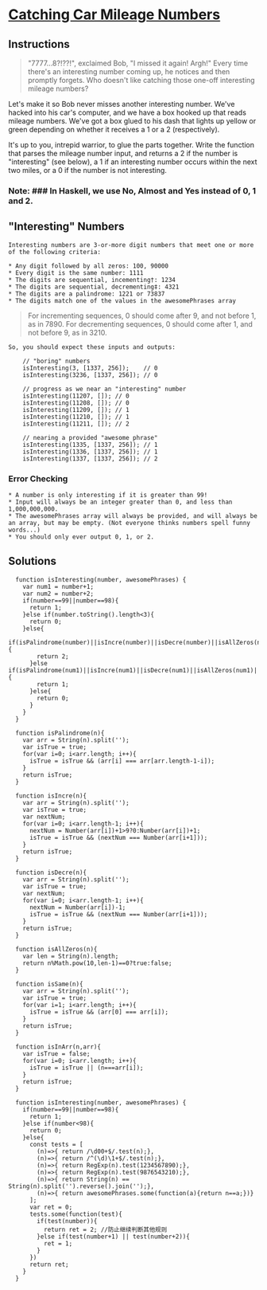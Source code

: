 # [Catching Car Mileage Numbers](https://www.codewars.com/kata/catching-car-mileage-numbers/train/javascript)

## Instructions

  > "7777...8?!??!", exclaimed Bob, "I missed it again! Argh!" Every time there's an interesting number coming up, he notices and then promptly forgets. Who doesn't like catching those one-off interesting mileage numbers?

  Let's make it so Bob never misses another interesting number. We've hacked into his car's computer, and we have a box hooked up that reads mileage numbers. We've got a box glued to his dash that lights up yellow or green depending on whether it receives a 1 or a 2 (respectively).

  It's up to you, intrepid warrior, to glue the parts together. Write the function that parses the mileage number input, and returns a 2 if the number is "interesting" (see below), a 1 if an interesting number occurs within the next two miles, or a 0 if the number is not interesting.

  ### Note: ### In Haskell, we use No, Almost and Yes instead of 0, 1 and 2.

## "Interesting" Numbers

    Interesting numbers are 3-or-more digit numbers that meet one or more of the following criteria:

    * Any digit followed by all zeros: 100, 90000
    * Every digit is the same number: 1111
    * The digits are sequential, incementing†: 1234
    * The digits are sequential, decrementing‡: 4321
    * The digits are a palindrome: 1221 or 73837
    * The digits match one of the values in the awesomePhrases array

  > For incrementing sequences, 0 should come after 9, and not before 1, as in 7890.
  > For decrementing sequences, 0 should come after 1, and not before 9, as in 3210.

    So, you should expect these inputs and outputs:

```
    // "boring" numbers
    isInteresting(3, [1337, 256]);    // 0
    isInteresting(3236, [1337, 256]); // 0

    // progress as we near an "interesting" number
    isInteresting(11207, []); // 0
    isInteresting(11208, []); // 0
    isInteresting(11209, []); // 1
    isInteresting(11210, []); // 1
    isInteresting(11211, []); // 2

    // nearing a provided "awesome phrase"
    isInteresting(1335, [1337, 256]); // 1
    isInteresting(1336, [1337, 256]); // 1
    isInteresting(1337, [1337, 256]); // 2
```

### Error Checking

    
    * A number is only interesting if it is greater than 99!
    * Input will always be an integer greater than 0, and less than 1,000,000,000.
    * The awesomePhrases array will always be provided, and will always be an array, but may be empty. (Not everyone thinks numbers spell funny words...)
    * You should only ever output 0, 1, or 2.


## Solutions

```
  function isInteresting(number, awesomePhrases) {
    var num1 = number+1;
    var num2 = number+2;
    if(number==99||number==98){
      return 1;
    }else if(number.toString().length<3){
      return 0;
    }else{
      if(isPalindrome(number)||isIncre(number)||isDecre(number)||isAllZeros(number)||isSame(number)||isInArr(number,awesomePhrases)){
        return 2;
      }else if(isPalindrome(num1)||isIncre(num1)||isDecre(num1)||isAllZeros(num1)||isSame(num1)||isInArr(num1,awesomePhrases)||isPalindrome(num2)||isIncre(num2)||isDecre(num2)||isAllZeros(num2)||isSame(num2)||isInArr(num2,awesomePhrases)){
        return 1;
      }else{
        return 0;
      }
    }
  }

  function isPalindrome(n){
    var arr = String(n).split('');
    var isTrue = true;
    for(var i=0; i<arr.length; i++){
      isTrue = isTrue && (arr[i] === arr[arr.length-1-i]);
    }
    return isTrue;
  }

  function isIncre(n){
    var arr = String(n).split('');
    var isTrue = true;
    var nextNum;
    for(var i=0; i<arr.length-1; i++){
      nextNum = Number(arr[i])+1>9?0:Number(arr[i])+1;
      isTrue = isTrue && (nextNum === Number(arr[i+1]));
    }
    return isTrue;
  }

  function isDecre(n){
    var arr = String(n).split('');
    var isTrue = true;
    var nextNum;
    for(var i=0; i<arr.length-1; i++){
      nextNum = Number(arr[i])-1;
      isTrue = isTrue && (nextNum === Number(arr[i+1]));
    }
    return isTrue;
  }

  function isAllZeros(n){
    var len = String(n).length;
    return n%Math.pow(10,len-1)==0?true:false;
  }

  function isSame(n){
    var arr = String(n).split('');
    var isTrue = true;
    for(var i=1; i<arr.length; i++){
      isTrue = isTrue && (arr[0] === arr[i]);
    }
    return isTrue;
  }

  function isInArr(n,arr){
    var isTrue = false;
    for(var i=0; i<arr.length; i++){
      isTrue = isTrue || (n===arr[i]);
    }
    return isTrue;
  }
```

```
  function isInteresting(number, awesomePhrases) {
    if(number==99||number==98){
      return 1;
    }else if(number<98){
      return 0;
    }else{
      const tests = [
        (n)=>{ return /\d00+$/.test(n);},
        (n)=>{ return /^(\d)\1+$/.test(n);},
        (n)=>{ return RegExp(n).test(1234567890);},
        (n)=>{ return RegExp(n).test(9876543210);},
        (n)=>{ return String(n) == String(n).split('').reverse().join('');},
        (n)=>{ return awesomePhrases.some(function(a){return n==a;})}
      ];
      var ret = 0;
      tests.some(function(test){
        if(test(number)){
          return ret = 2; //防止继续判断其他规则
        }else if(test(number+1) || test(number+2)){
          ret = 1;
        }
      })
      return ret;
    }
  }
```